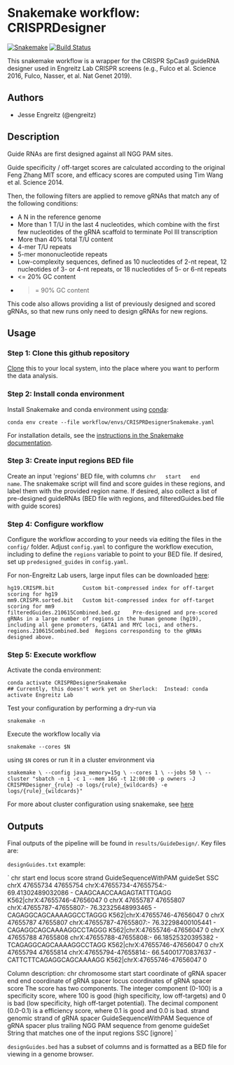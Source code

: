 # Snakemake workflow: CRISPRDesigner

[![Snakemake](https://img.shields.io/badge/snakemake-≥5.5.0-brightgreen.svg)](https://snakemake.bitbucket.io)
[![Build Status](https://travis-ci.org/snakemake-workflows/{{cookiecutter.repo_name}}.svg?branch=master)](https://travis-ci.org/snakemake-workflows/{{cookiecutter.repo_name}})

This snakemake workflow is a wrapper for the CRISPR SpCas9 guideRNA designer used in Engreitz Lab CRISPR screens (e.g., Fulco et al. Science 2016, Fulco, Nasser, et al. Nat Genet 2019).  


## Authors

* Jesse Engreitz (@engreitz)

## Description

Guide RNAs are first designed against all NGG PAM sites.  

Guide specificity / off-target scores are calculated according to the original Feng Zhang MIT score, and efficacy scores are computed using Tim Wang et al. Science 2014.  

Then, the following filters are applied to remove gRNAs that match any of the following conditions:
- A N in the reference genome
- More than 1 T/U in the last 4 nucleotides, which combine with the first few nucleotides of the gRNA scaffold to terminate Pol III transcription
- More than 40% total T/U content
- 4-mer T/U repeats
- 5-mer mononucleotide repeats 
- Low-complexity sequences, defined as 10 nucleotides of 2-nt repeat, 12 nucleotides of 3- or 4-nt repeats, or 18 nucleotides of 5- or 6-nt repeats
- <= 20% GC content
- >= 90% GC content  

This code also allows providing a list of previously designed and scored gRNAs, so that new runs only need to design gRNAs for new regions.

## Usage

### Step 1: Clone this github repository

[Clone](https://help.github.com/en/articles/cloning-a-repository) this to your local system, into the place where you want to perform the data analysis.

### Step 2: Install conda environment

Install Snakemake and conda environment using [conda](https://conda.io/projects/conda/en/latest/user-guide/install/index.html):

    conda env create --file workflow/envs/CRISPRDesignerSnakemake.yaml

For installation details, see the [instructions in the Snakemake documentation](https://snakemake.readthedocs.io/en/stable/getting_started/installation.html).

### Step 3: Create input regions BED file

Create an input 'regions' BED file, with columns `chr   start   end     name`. The snakemake script will find and score guides in these regions, and label them with the provided region name.  If desired, also collect a list of pre-designed guideRNAs (BED file with regions, and filteredGuides.bed file with guide scores)

### Step 4: Configure workflow

Configure the workflow according to your needs via editing the files in the `config/` folder. Adjust `config.yaml` to configure the workflow execution, including to define the `regions` variable to point to your BED file. If desired, set up `predesigned_guides` in `config.yaml`.  

For non-Engreitz Lab users, large input files can be downloaded [here](https://drive.google.com/drive/u/1/folders/1F5-v0KopsE7hshjwMbHEryXd2wkDdR2Q):
    
    hg19.CRISPR.bit         Custom bit-compressed index for off-target scoring for hg19
    mm9.CRISPR.sorted.bit   Custom bit-compressed index for off-target scoring for mm9
    filteredGuides.210615Combined.bed.gz    Pre-designed and pre-scored gRNAs in a large number of regions in the human genome (hg19), including all gene promoters, GATA1 and MYC loci, and others. 
    regions.210615Combined.bed  Regions corresponding to the gRNAs designed above.
    

### Step 5: Execute workflow

Activate the conda environment:

    conda activate CRISPRDesignerSnakemake 
    ## Currently, this doesn't work yet on Sherlock:  Instead: conda activate Engreitz Lab

Test your configuration by performing a dry-run via

    snakemake -n

Execute the workflow locally via

    snakemake --cores $N

using `$N` cores or run it in a cluster environment via

`
snakemake \
  --config java_memory=15g \
  --cores 1 \
  --jobs 50 \
  --cluster "sbatch -n 1 -c 1 --mem 16G -t 12:00:00 -p owners -J CRISPRDesigner_{rule} -o logs/{rule}_{wildcards} -e logs/{rule}_{wildcards}"
`

For more about cluster configuration using snakemake, see [here](https://www.sichong.site/2020/02/25/snakemake-and-slurm-how-to-manage-workflow-with-resource-constraint-on-hpc/)

## Outputs

Final outputs of the pipeline will be found in `results/GuideDesign/`. Key files are:

`designGuides.txt` example:

`
chr	start	end	locus	score	strand	GuideSequenceWithPAM	guideSet	SSC
chrX	47655734	47655754	chrX:47655734-47655754:-	69.41302489032086	-	CAAGCAACCAAGAGTATTTGAGG	K562|chrX:47655746-47656047	0
chrX	47655787	47655807	chrX:47655787-47655807:-	76.32325648993465	-	CAGAGGCAGCAAAAGGCCTAGGG	K562|chrX:47655746-47656047	0
chrX	47655787	47655807	chrX:47655787-47655807:-	76.32298400105441	-	CAGAGGCAGCAAAAGGCCTAGGG	K562|chrX:47655746-47656047	0
chrX	47655788	47655808	chrX:47655788-47655808:-	66.18525320395382	-	TCAGAGGCAGCAAAAGGCCTAGG	K562|chrX:47655746-47656047	0
chrX	47655794	47655814	chrX:47655794-47655814:-	66.54001770837637	-	CATTCTTCAGAGGCAGCAAAAGG	K562|chrX:47655746-47656047	0

Column description:
chr         chromosome
start       start coordinate of gRNA spacer
end         end coordinate of gRNA spacer
locus       coordinates of gRNA spacer
score       The score has two components. The integer component (0-100) is a specificity score, where 100 is good (high specificity, low off-targets) and 0 is bad (low specificity, high off-target potential). The decimal component (0.0-0.1) is a efficiency score, where 0.1 is good and 0.0 is bad.
strand      genomic strand of gRNA spacer
GuideSequenceWithPAM    Sequence of gRNA spacer plus trailing NGG PAM sequence from genome
guideSet    String that matches one of the input regions
SSC         [ignore]
`

`designGuides.bed` has a subset of columns and is formatted as a BED file for viewing in a genome browser.
